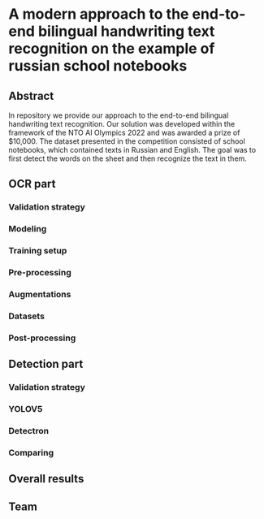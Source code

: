 # A modern approach to the end-to-end bilingual handwriting text recognition on the example of russian school notebooks

## Abstract
In repository we provide our approach to the end-to-end bilingual handwriting text recognition. Our solution was developed within the framework of the NTO AI Olympics 2022 and was awarded a prize of $10,000. The dataset presented in the competition consisted of school notebooks, which contained texts in Russian and English. The goal was to first detect the words on the sheet and then recognize the text in them.

## OCR part

### Validation strategy

### Modeling

### Training setup

### Pre-processing

### Augmentations

### Datasets

### Post-processing

## Detection part

### Validation strategy

### YOLOV5

### Detectron

### Comparing

## Overall results

## Team
